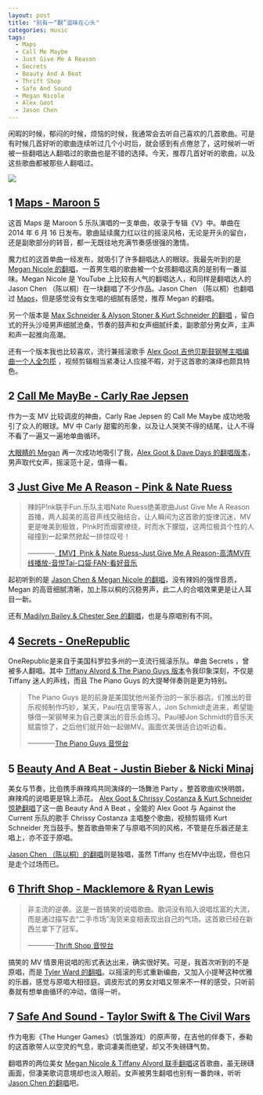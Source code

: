 ```yaml
---
layout: post
title: "别有一“翻”滋味在心头"
categories: music
tags: 
  - Maps 
  - Call Me Maybe
  - Just Give Me A Reason
  - Secrets 
  - Beauty And A Beat
  - Thrift Shop
  - Safe And Sound
  - Megan Nicole
  - Alex Goot
  - Jason Chen
---
```


闲暇的时候，郁闷的时候，烦恼的时候，我通常会去听自己喜欢的几首歌曲。可是有时候几首好听的歌曲连续听过几个小时后，就会感到有点倦怠了，这时候听一听被一些翻唱达人翻唱过的歌曲也是不错的选择。今天，推荐几首好听的歌曲，以及这些歌曲都被那些人翻唱过。

![](http://ww1.sinaimg.cn/large/9e68a475gw1f1s347kv0zj20sb0c97b9.jpg)

## 1 [Maps - Maroon 5](http://v.yinyuetai.com/video/2084734)

这首 Maps 是 Maroon 5 乐队演唱的一支单曲，收录于专辑《V》中。单曲在 2014 年 6 月 16 日发布。歌曲延续魔力红以往的摇滚风格，无论是开头的留白，还是副歌部分的转音，都一无既往地充满节奏感很强的激情。

魔力红的这首单曲一经发布，就吸引了许多翻唱达人的眼球。我最先听到的是 [Megan Nicole 的翻唱](http://v.yinyuetai.com/video/2102651)，一首男生唱的歌曲被一个女孩翻唱这真的是别有一番滋味。Megan Nicole 是 YouTube 上比较有人气的翻唱达人，和同样是翻唱达人的 Jason Chen （陈以桐）在一块翻唱了不少作品。Jason Chen （陈以桐）也翻唱过 [Maps](http://v.yinyuetai.com/video/h5/2109909)，但是感觉没有女生唱的细腻有感觉，推荐 Megan 的翻唱。

另一个版本是 [Max Schneider & Alyson Stoner & Kurt Schneider 的翻唱](http://v.yinyuetai.com/video/2213287) ，留白式的开头沙哑男声细腻沧桑，节奏的鼓声和女声细腻纤柔，副歌部分男女声，主声和声一起推向高潮。

还有一个版本我也比较喜欢，流行兼摇滚歌手 [Alex Goot 吉他贝斯鼓钢琴主唱编曲一个人全包揽](http://v.yinyuetai.com/video/2111721) ，视频剪辑相当紧凑让人应接不暇，对于这首歌的演绎也颇具特色。

## 2 [Call Me MayBe - Carly Rae Jepsen](http://v.yinyuetai.com/video/322302)

作为一支 MV 比较调皮的神曲，Carly Rae Jepsen 的 Call Me Maybe 成功地吸引了众人的眼球。MV 中 Carly 甜蜜的形象，以及让人哭笑不得的结尾，让人不得不看了一遍又一遍地单曲循环。

[大眼睛的 Megan](http://v.yinyuetai.com/video/379408) 再一次成功地吸引了我，[Alex Goot & Dave Days 的翻唱版本](http://v.yinyuetai.com/video/395435)，男声取代女声，摇滚范十足，值得一看。

## 3 [Just Give Me A Reason - Pink & Nate Ruess](http://v.yinyuetai.com/video/602858)

> 辣妈P!nk联手Fun.乐队主唱Nate Ruess绝美歌曲Just Give Me A Reason首播，两人超美的高音声线交融结合，让人瞬间为这首歌的旋律沉迷，MV更是唯美到极致，P!nk时而烟雾缭绕，时而水下朦胧，这两位极具个性的人碰撞到一起果然掀起一排惊叹号！
> 
> ————[【MV】Pink & Nate Ruess-Just Give Me A Reason-高清MV在线播放-音悦Tai-口袋·FAN-看好音乐](http://v.yinyuetai.com/video/602858)

起初听到的是 [Jason Chen & Megan Nicole 的翻唱](http://v.yinyuetai.com/video/643329)，没有辣妈的强悍音质，Megan 的高音细腻清晰，加上陈以桐的沉稳男声，此二人的合唱效果更是让人耳目一新。

还有[ Madilyn Bailey & Chester See 的翻唱](http://v.yinyuetai.com/video/671009)，也是与原唱别有不同。

## 4 [Secrets - OneRepublic](http://v.yinyuetai.com/video/12689)

OneRepublic是来自于美国科罗拉多州的一支流行摇滚乐队。单曲 Secrets ，曾被多人翻唱。其中 [Tiffany Alvord & The Piano Guys 版本](http://v.yinyuetai.com/video/351136)令我印象深刻，不仅是 Tiffany 迷人的声线，而且 The Piano Guys 的大提琴伴奏则是更为特别。

> The Piano Guys 是的前身是美国犹他州圣乔治的一家乐器店。们推出的音乐视频制作巧妙，某天，Paul在店里等客人，Jon Schmidt走进来，希望能够借一架钢琴来为自己要演出的音乐会练习。Paul被Jon Schmidt的音乐天赋震惊了，之后他们就开始一起做MV。画面优美很适合边听边看。
> 
> ————[The Piano Guys 音悦台](http://www.yinyuetai.com/fanclub/data/20414)

## 5 [Beauty And A Beat - Justin Bieber & Nicki Minaj](http://v.yinyuetai.com/video/527128)

美女与节奏，比伯携手麻辣鸡共同演绎的一场舞池 Party 。整首歌曲欢快明朗，麻辣鸡的说唱更是锦上添花。 [Alex Goot & Chrissy Costanza & Kurt Schneider惊艳翻唱](http://v.yinyuetai.com/video/579659)了这一曲 Beauty And A Beat ，全能的 Alex Goot 与 Against the Current 乐队的歌手 Chrissy Costanza 主唱整个歌曲，视频剪辑师 Kurt Schneider 充当鼓手。整首歌曲带来了与原唱不同的风格，不管是在乐器还是主唱上，亦不亚于原唱。

[Jason Chen （陈以桐）的翻唱](http://v.yinyuetai.com/video/594757)则是独唱，虽然 Tiffany 也在MV中出现，但也只是走个过场而已。

## 6 [Thrift Shop - Macklemore & Ryan Lewis](http://v.yinyuetai.com/video/554892)

> 非主流的逆袭。这是一首搞笑的说唱歌曲。歌词没有陷入说唱炫富的大流，而是通过描写去“二手市场”淘货来变相表现出自己的气场。这首歌已经在新西兰拿下了冠军。
> 
> ————[Thrift Shop 音悦台](http://v.yinyuetai.com/video/554892)

搞笑的 MV 情景用说唱的形式表达出来，确实很好笑。可是，我首次听到的不是原唱，而是 [Tyler Ward 的翻唱](http://www.app-echo.com/sound/883328)。以摇滚的形式重新编曲，又加入小提琴这种优雅的乐器，感觉与原唱大相径庭。调皮形式的男女对唱又带来不一样的感受，只听前奏就有想单曲循环的冲动，值得一听。

## 7 [Safe And Sound - Taylor Swift & The Civil Wars](http://v.yinyuetai.com/video/354677)

作为电影《The Hunger Games》（饥饿游戏）的原声带，在吉他的伴奏下，泰勒的这首歌带人以空灵的气息，歌词凄美而绝望，却又不失磅礴气势。

翻唱界的两位美女 [Megan Nicole & Tiffany Alvord 联手翻唱](http://v.yinyuetai.com/video/334892)这首歌曲，虽无磅礴画面，但凄美歌词意境却也淡入眼前。女声被男生翻唱也别有一番韵味，听听 [Jason Chen 的翻唱](http://v.yinyuetai.com/video/371013)吧。


